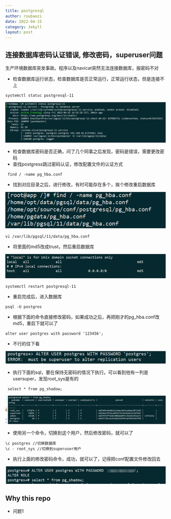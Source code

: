```yaml
---
title: postgresql
author: roubaozi
date: 2022-04-15
category: Jekyll
layout: post
---
```


连接数据库密码认证错误, 修改密码，superuser问题
-------------
生产环境数据库突发事故。程序以及navicat突然无法连接数据库，报密码不对

- 检查数据库运行状态，检查数据库是否正常运行，正常运行状态，但是连接不上
~~~
systemctl statuc postgresql-11
~~~
![img.png](img.png)
- 检查数据库密码是否正确，问了几个同事之后发现，密码是错误，需要更改密码
- 查找postgress跳过密码认证，修改配置文件的认证方式
~~~
 find / -name pg_hba.conf
~~~
- 找到对应目录之后，进行修改，有时可能存在多个，挨个修改重启数据库

![img_1.png](img_1.png)

~~~
vi /var/lib/pgsql/11/data/pg_hba.conf
~~~

- 将里面的md5改成trust，然后重启数据库

![img_2.png](img_2.png)

~~~
systemctl restart postgresql-11
~~~
- 重启完成后，进入数据库
~~~
psql -U postgres  
~~~
- 根据下面的命令直接修改密码，如果成功之后，再把刚才的pg_hba.conf改md5，重启下就可以了
~~~
alter user postgres with password '123456';
~~~

- 不行的往下看

![img_3.png](img_3.png)

- 执行下面的sql，要在保持无密码的情况下执行。可以看到他有一列是usersuper，发现root_sys是有的
~~~
 select * from pg_shadow;
~~~

![img_5.png](img_5.png)

- 使用另一个命令，切换到这个用户，然后修改密码，就可以了
~~~
\c postgres //切换数据库
\c - root_sys //切换到superuser用户
~~~
- 执行上面的修改密码命令，成功，就可以了，记得把conf配置文件修改回去

![img_6.png](img_6.png)

Why this repo
-------------
- 问题1



